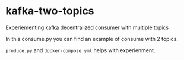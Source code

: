 # kafka-two-topics
Experiementing kafka decentralized consumer with multiple topics

In this consume.py you can find an example of consume with 2 topics.

`produce.py` and `docker-compose.yml` helps with experienment.
